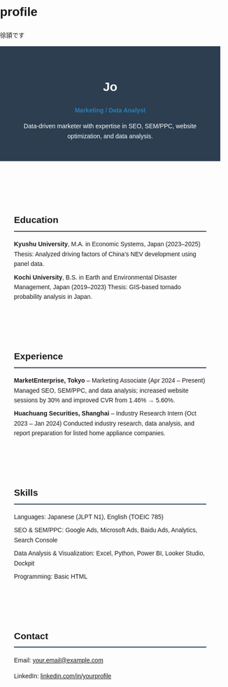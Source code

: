 # profile
徐頴です
<!DOCTYPE html>
<html lang="en">
<head>
  <meta charset="UTF-8">
  <meta name="viewport" content="width=device-width, initial-scale=1.0">
  <title>Jo - Marketing / Data Analyst</title>
  <style>
    body { font-family: Arial, sans-serif; margin: 0; padding: 0; line-height: 1.6; }
    header { background: #2c3e50; color: white; padding: 2rem; text-align: center; }
    section { padding: 2rem; max-width: 800px; margin: auto; }
    h2 { border-bottom: 2px solid #2c3e50; padding-bottom: 0.5rem; }
    ul { list-style-type: none; padding: 0; }
    li { margin-bottom: 0.5rem; }
    .highlight { color: #2980b9; font-weight: bold; }
  </style>
</head>
<body>

<header>
  <h1>Jo</h1>
  <p class="highlight">Marketing / Data Analyst</p>
  <p>Data-driven marketer with expertise in SEO, SEM/PPC, website optimization, and data analysis.</p>
</header>

<section>
  <h2>Education</h2>
  <ul>
    <li><strong>Kyushu University</strong>, M.A. in Economic Systems, Japan (2023–2025)  
        Thesis: Analyzed driving factors of China’s NEV development using panel data.</li>
    <li><strong>Kochi University</strong>, B.S. in Earth and Environmental Disaster Management, Japan (2019–2023)  
        Thesis: GIS-based tornado probability analysis in Japan.</li>
  </ul>
</section>

<section>
  <h2>Experience</h2>
  <ul>
    <li><strong>MarketEnterprise, Tokyo</strong> – Marketing Associate (Apr 2024 – Present)  
        Managed SEO, SEM/PPC, and data analysis; increased website sessions by 30% and improved CVR from 1.46% → 5.60%.</li>
    <li><strong>Huachuang Securities, Shanghai</strong> – Industry Research Intern (Oct 2023 – Jan 2024)  
        Conducted industry research, data analysis, and report preparation for listed home appliance companies.</li>
  </ul>
</section>

<section>
  <h2>Skills</h2>
  <ul>
    <li>Languages: Japanese (JLPT N1), English (TOEIC 785)</li>
    <li>SEO & SEM/PPC: Google Ads, Microsoft Ads, Baidu Ads, Analytics, Search Console</li>
    <li>Data Analysis & Visualization: Excel, Python, Power BI, Looker Studio, Dockpit</li>
    <li>Programming: Basic HTML</li>
  </ul>
</section>

<section>
  <h2>Contact</h2>
  <p>Email: <a href="mailto:your.email@example.com">your.email@example.com</a></p>
  <p>LinkedIn: <a href="https://www.linkedin.com/in/yourprofile" target="_blank">linkedin.com/in/yourprofile</a></p>
</section>

</body>
</html>
